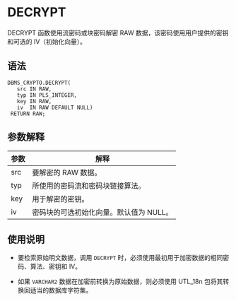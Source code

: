 DECRYPT 
============================

DECRYPT 函数使用流密码或块密码解密 RAW 数据，该密码使用用户提供的密钥和可选的 IV（初始化向量）。

语法 
-----------

```unknow
DBMS_CRYPTO.DECRYPT(
   src IN RAW,
   typ IN PLS_INTEGER,
   key IN RAW,
   iv  IN RAW DEFAULT NULL)
 RETURN RAW;
```



参数解释 
-------------



| **参数** |         **解释**         |
|--------|------------------------|
| src    | 要解密的 RAW 数据。           |
| typ    | 所使用的密码流和密码块链接算法。       |
| key    | 用于解密的密钥。               |
| iv     | 密码块的可选初始化向量。默认值为 NULL。 |



使用说明 
-------------

* 要检索原始明文数据，调用 `DECRYPT` 时，必须使用最初用于加密数据的相同密码、算法、密钥和 IV。

  

* 如果 `VARCHAR2` 数据在加密前转换为原始数据，则必须使用 UTL_18n 包将其转换回适当的数据库字符集。

  




